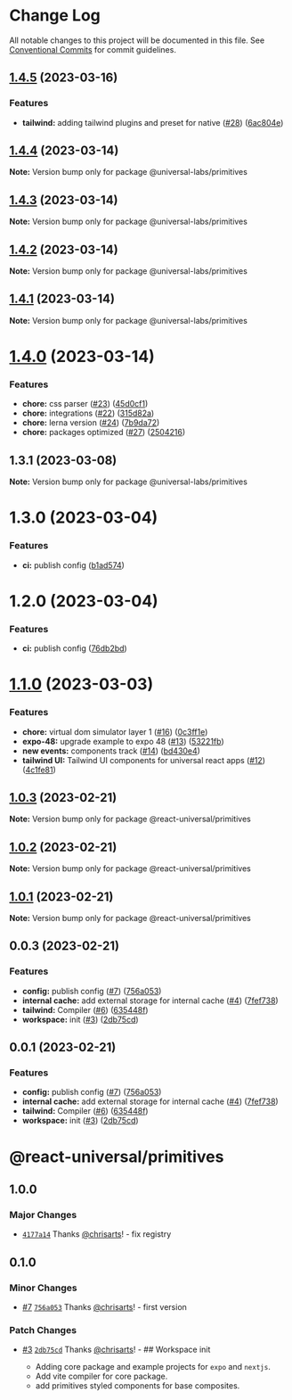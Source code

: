 # Change Log

All notable changes to this project will be documented in this file.
See [Conventional Commits](https://conventionalcommits.org) for commit guidelines.

## [1.4.5](https://github.com/react-universal/tailwind/compare/v1.4.4...v1.4.5) (2023-03-16)

### Features

- **tailwind:** adding tailwind plugins and preset for native ([#28](https://github.com/react-universal/tailwind/issues/28)) ([6ac804e](https://github.com/react-universal/tailwind/commit/6ac804e6d1437639c71a639f5e97f5a6d0d1d8d1))

## [1.4.4](https://github.com/react-universal/tailwind/compare/v1.4.3...v1.4.4) (2023-03-14)

**Note:** Version bump only for package @universal-labs/primitives

## [1.4.3](https://github.com/react-universal/tailwind/compare/v1.4.2...v1.4.3) (2023-03-14)

**Note:** Version bump only for package @universal-labs/primitives

## [1.4.2](https://github.com/react-universal/tailwind/compare/v1.4.1...v1.4.2) (2023-03-14)

**Note:** Version bump only for package @universal-labs/primitives

## [1.4.1](https://github.com/react-universal/tailwind/compare/v1.4.0...v1.4.1) (2023-03-14)

**Note:** Version bump only for package @universal-labs/primitives

# [1.4.0](https://github.com/react-universal/tailwind/compare/v1.3.1...v1.4.0) (2023-03-14)

### Features

- **chore:** css parser ([#23](https://github.com/react-universal/tailwind/issues/23)) ([45d0cf1](https://github.com/react-universal/tailwind/commit/45d0cf186666a3ca71cc94d2db4b95cfbed2a8d9))
- **chore:** integrations ([#22](https://github.com/react-universal/tailwind/issues/22)) ([315d82a](https://github.com/react-universal/tailwind/commit/315d82ad4efb309a64771a6a64252f9005a0a375))
- **chore:** lerna version ([#24](https://github.com/react-universal/tailwind/issues/24)) ([7b9da72](https://github.com/react-universal/tailwind/commit/7b9da7282818f979fe0c775676b8f002d9b6d249))
- **chore:** packages optimized ([#27](https://github.com/react-universal/tailwind/issues/27)) ([2504216](https://github.com/react-universal/tailwind/commit/2504216722cabe8de83eeb0d66e39085d51592f5))

## 1.3.1 (2023-03-08)

**Note:** Version bump only for package @universal-labs/primitives

# 1.3.0 (2023-03-04)

### Features

- **ci:** publish config ([b1ad574](https://github.com/react-universal/tailwind/commit/b1ad57437554aaef9759edcae659b8fbe5a57027))

# 1.2.0 (2023-03-04)

### Features

- **ci:** publish config ([76db2bd](https://github.com/react-universal/tailwind/commit/76db2bdefed8467226229204d9ce53e9cfe27356))

# [1.1.0](https://github.com/react-universal/tailwind/compare/v1.0.3...v1.1.0) (2023-03-03)

### Features

- **chore:** virtual dom simulator layer 1 ([#16](https://github.com/react-universal/tailwind/issues/16)) ([0c3ff1e](https://github.com/react-universal/tailwind/commit/0c3ff1ecb1c457d19da05794b91d7e6a39c7186d))
- **expo-48:** upgrade example to expo 48 ([#13](https://github.com/react-universal/tailwind/issues/13)) ([53221fb](https://github.com/react-universal/tailwind/commit/53221fbd606c6a21df19660c74309b2a19d5e3c8))
- **new events:** components track ([#14](https://github.com/react-universal/tailwind/issues/14)) ([bd430e4](https://github.com/react-universal/tailwind/commit/bd430e4fcbd8acf15c945fa46027336925874552))
- **tailwind UI:** Tailwind UI components for universal react apps ([#12](https://github.com/react-universal/tailwind/issues/12)) ([4c1fe81](https://github.com/react-universal/tailwind/commit/4c1fe8167476ebf09142a0915c08b26628a79764))

## [1.0.3](https://github.com/react-universal/tailwind/compare/v1.0.2...v1.0.3) (2023-02-21)

**Note:** Version bump only for package @react-universal/primitives

## [1.0.2](https://github.com/react-universal/tailwind/compare/v1.0.1...v1.0.2) (2023-02-21)

**Note:** Version bump only for package @react-universal/primitives

## [1.0.1](https://github.com/react-universal/tailwind/compare/v0.0.11...v1.0.1) (2023-02-21)

**Note:** Version bump only for package @react-universal/primitives

## 0.0.3 (2023-02-21)

### Features

- **config:** publish config ([#7](https://github.com/react-universal/tailwind/issues/7)) ([756a053](https://github.com/react-universal/tailwind/commit/756a0537c26bb5599d11546c078fe470a16c996d))
- **internal cache:** add external storage for internal cache ([#4](https://github.com/react-universal/tailwind/issues/4)) ([7fef738](https://github.com/react-universal/tailwind/commit/7fef73832b54e408bf783ba19b570ba0494d9597))
- **tailwind:** Compiler ([#6](https://github.com/react-universal/tailwind/issues/6)) ([635448f](https://github.com/react-universal/tailwind/commit/635448ff6eed8a9110e5fdd7bcebebf301f029fa))
- **workspace:** init ([#3](https://github.com/react-universal/tailwind/issues/3)) ([2db75cd](https://github.com/react-universal/tailwind/commit/2db75cdfbdedebc82143aa7862a6a16569fc9204))

## 0.0.1 (2023-02-21)

### Features

- **config:** publish config ([#7](https://github.com/react-universal/tailwind/issues/7)) ([756a053](https://github.com/react-universal/tailwind/commit/756a0537c26bb5599d11546c078fe470a16c996d))
- **internal cache:** add external storage for internal cache ([#4](https://github.com/react-universal/tailwind/issues/4)) ([7fef738](https://github.com/react-universal/tailwind/commit/7fef73832b54e408bf783ba19b570ba0494d9597))
- **tailwind:** Compiler ([#6](https://github.com/react-universal/tailwind/issues/6)) ([635448f](https://github.com/react-universal/tailwind/commit/635448ff6eed8a9110e5fdd7bcebebf301f029fa))
- **workspace:** init ([#3](https://github.com/react-universal/tailwind/issues/3)) ([2db75cd](https://github.com/react-universal/tailwind/commit/2db75cdfbdedebc82143aa7862a6a16569fc9204))

# @react-universal/primitives

## 1.0.0

### Major Changes

- [`4177a14`](https://github.com/react-universal/tailwind/commit/4177a147e01bc6eaceae683d83d3c17fdd9e1522) Thanks [@chrisarts](https://github.com/chrisarts)! - fix registry

## 0.1.0

### Minor Changes

- [#7](https://github.com/react-universal/tailwind/pull/7) [`756a053`](https://github.com/react-universal/tailwind/commit/756a0537c26bb5599d11546c078fe470a16c996d) Thanks [@chrisarts](https://github.com/chrisarts)! - first version

### Patch Changes

- [#3](https://github.com/react-universal/tailwind/pull/3) [`2db75cd`](https://github.com/react-universal/tailwind/commit/2db75cdfbdedebc82143aa7862a6a16569fc9204) Thanks [@chrisarts](https://github.com/chrisarts)! - ## Workspace init

  - Adding core package and example projects for `expo` and `nextjs`.
  - Add vite compiler for core package.
  - add primitives styled components for base composites.
